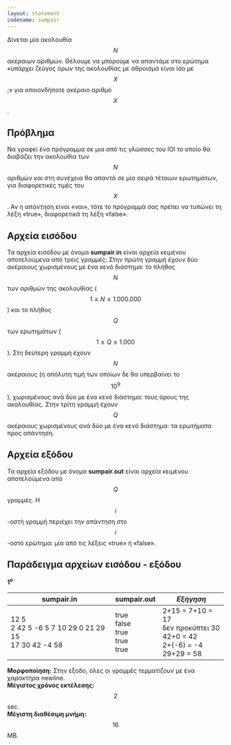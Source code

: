 ```yaml
---
layout: statement
codename: sumpair
---
```


Δίνεται μία ακολουθία $$N$$ ακέραιων αριθμών. Θέλουμε να μπορούμε να απαντάμε στο ερώτημα «υπάρχει ζεύγος όρων της ακολουθίας με άθροισμά είναι ίσο με $$X$$;» για οποιονδήποτε ακέραιο αριθμό $$X$$.

## Πρόβλημα

Nα γραφεί ένα πρόγραμμα σε μια από τις γλώσσες του ΙΟΙ το οποίο θα διαβάζει την ακολουθία των $$N$$ αριθμών και στη συνέχεια θα απαντά σε μία σειρά τέτοιων ερωτημάτων, για διαφορετικές τιμές του $$X$$. Αν η απάντηση είναι «ναι», τότε το πρόγραμμά σας πρέπει να τυπώνει τη λέξη «true», διαφορετικά τη λέξη «false».

## Aρχεία εισόδου

Τα αρχεία εισόδου με όνομα **sumpair.in** είναι αρχεία κειμένου αποτελούμενα από τρεις γραμμές: Στην πρώτη γραμμή έχουν δύο ακέραιους χωρισμένους με ένα κενό διάστημα: το πλήθος $$N$$ των αριθμών της ακολουθίας ($$1 \leq N \leq 1.000.000$$) και το πλήθος $$Q$$ των ερωτημάτων ($$1 \leq Q \leq 1.000$$). Στη δεύτερη γραμμή έχουν $$N$$ ακέραιους (η απόλυτη τιμή των οποίων δε θα υπερβαίνει το $$10^9$$), χωρισμένους ανά δύο με ένα κενό διάστημα: τους όρους της ακολουθίας. Στην τρίτη γραμμή έχουν $$Q$$ ακέραιους χωρισμένους ανά δύο με ένα κενό διάστημα: τα ερωτήματα προς απάντηση.

## Aρχεία εξόδου

Τα αρχεία εξόδου με όνομα **sumpair.out** είναι αρχεία κειμένου αποτελούμενα από $$Q$$ γραμμές. Η $$i$$-οστή γραμμή περιέχει την απάντηση στο $$i$$-οστό ερώτημα: μία από τις λέξεις «true» ή «false».

## Παράδειγμα αρχείων εισόδου - εξόδου

**1<sup>o</sup>**

| **sumpair.in**                         | **sumpair.out** | *Εξήγηση* |
| ------------------------------------ | ------------- | ------------- |
| 12 5 <br> 2 42 5 -6 5 7 10 29 0 21 29 15 <br> 17 30 42 -4 58 | true <br> false <br> true <br> true <br> true | 2+15 = 7+10 = 17 <br> δεν προκύπτει 30 <br> 42+0 = 42 <br>  2+(-6) = -4 <br> 29+29 = 58|


**Μορφοποίηση:** Στην έξοδο, όλες οι γραμμές τερματίζουν με ένα χαρακτήρα newline. <br>
**Μέγιστος χρόνος εκτέλεσης:** $$2$$ sec. <br>
**Μέγιστη διαθέσιμη μνήμη:** $$16$$ MB.
